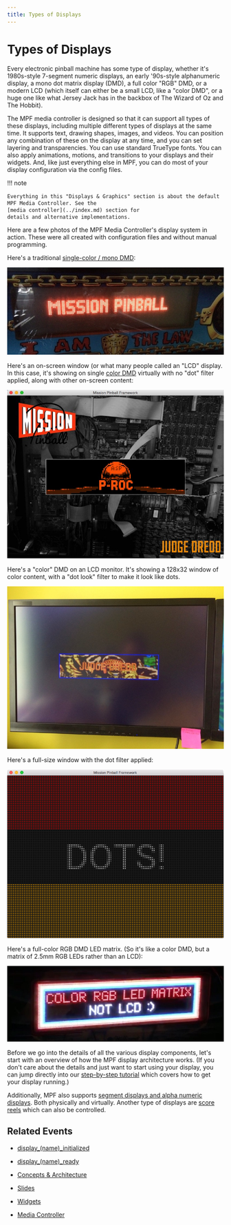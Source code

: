 ```yaml
---
title: Types of Displays
---
```


# Types of Displays


Every electronic pinball machine has some type of display, whether it's
1980s-style 7-segment numeric displays, an early '90s-style
alphanumeric display, a mono dot matrix display (DMD), a full color
"RGB" DMD, or a modern LCD (which itself can either be a small LCD,
like a "color DMD", or a huge one like what Jersey Jack has in the
backbox of The Wizard of Oz and The Hobbit).

The MPF media controller is designed so that it can support all types of
these displays, including multiple different types of displays at the
same time. It supports text, drawing shapes, images, and videos. You can
position any combination of these on the display at any time, and you
can set layering and transparencies. You can use standard TrueType
fonts. You can also apply animations, motions, and transitions to your
displays and their widgets. And, like just everything else in MPF, you
can do most of your display configuration via the config files.

!!! note

    Everything in this "Displays & Graphics" section is about the default
    MPF Media Controller. See the
    [media controller](../index.md) section for
    details and alternative implementations.

Here are a few photos of the MPF Media Controller's display system in
action. These were all created with configuration files and without
manual programming.

Here's a traditional
[single-color / mono DMD](dmd.md):

![image](/mc/images/display_mono_dmd.jpg)

Here's an on-screen window (or what many people called an "LCD"
display. In this case, it's showing on single
[color DMD](rgb_dmd.md) virtually
with no "dot" filter applied, along with other on-screen content:

![image](/mc/images/display_window.jpg)

Here's a "color" DMD on an LCD monitor. It's showing a 128x32 window
of color content, with a "dot look" filter to make it look like dots.

![image](/mc/images/display_color_dmd.jpg)

Here's a full-size window with the dot filter applied:

![image](/mc/images/dot_look_full_screen.png)

Here's a full-color RGB DMD LED matrix. (So it's like a color DMD, but
a matrix of 2.5mm RGB LEDs rather than an LCD):

![image](/mc/images/display_rgb_dmd.jpg)

Before we go into the details of all the various display components,
let's start with an overview of how the MPF display architecture works.
(If you don't care about the details and just want to start using your
display, you can jump directly into our
[step-by-step tutorial](../../tutorial/index.md)
which covers how to get your display running.)

Additionally, MPF also supports
[segment displays and alpha numeric displays](alpha_numeric.md). Both physically and virtually. Another type of displays are
[score reels](../../mechs/score_reels.md)
which can also be controlled.

## Related Events

* [display_(name)_initialized](../../events/display_display_initialized.md)
* [display_(name)_ready](../../events/display_display_ready.md)

* [Concepts & Architecture](architecture.md)
* [Slides](../slides/index.md)
* [Widgets](../widgets/index.md)
* [Media Controller](../index.md)
